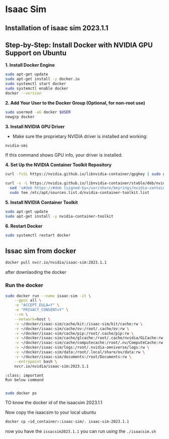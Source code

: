 # Isaac Sim 

## Installation of isaac sim 2023.1.1


## Step-by-Step: Install Docker with NVIDIA GPU Support on Ubuntu

**1. Install Docker Engine**

```bash
sudo apt-get update
sudo apt-get install -y docker.io
sudo systemctl start docker
sudo systemctl enable docker
docker --version
```

**2. Add Your User to the Docker Group (Optional, for non-root use)**

```bash
sudo usermod -aG docker $USER
newgrp docker
```

**3. Install NVIDIA GPU Driver**

- Make sure the proprietary NVIDIA driver is installed and working:
```bash
nvidia-smi
```
If this command shows GPU info, your driver is installed.

**4. Set Up the NVIDIA Container Toolkit Repository**

```bash
curl -fsSL https://nvidia.github.io/libnvidia-container/gpgkey | sudo gpg --dearmor -o /usr/share/keyrings/nvidia-container-toolkit-keyring.gpg

curl -s -L https://nvidia.github.io/libnvidia-container/stable/deb/nvidia-container-toolkit.list | \
  sed 's#deb https://#deb [signed-by=/usr/share/keyrings/nvidia-container-toolkit-keyring.gpg] https://#g' | \
  sudo tee /etc/apt/sources.list.d/nvidia-container-toolkit.list
```


**5. Install NVIDIA Container Toolkit**

```bash
sudo apt-get update
sudo apt-get install -y nvidia-container-toolkit
```


**6. Restart Docker**

```bash
sudo systemctl restart docker
```



## Issac sim from docker 

```bash
docker pull nvcr.io/nvidia/isaac-sim:2023.1.1
```

after downlaoding the docker

### Run the docker

```bash
sudo docker run --name isaac-sim -it \
    --gpus all \
    -e "ACCEPT_EULA=Y" \
    -e "PRIVACY_CONSENT=Y" \
    --rm \
    --network=host \
    -v ~/docker/isaac-sim/cache/kit:/isaac-sim/kit/cache:rw \
    -v ~/docker/isaac-sim/cache/ov:/root/.cache/ov:rw \
    -v ~/docker/isaac-sim/cache/pip:/root/.cache/pip:rw \
    -v ~/docker/isaac-sim/cache/glcache:/root/.cache/nvidia/GLCache:rw \
    -v ~/docker/isaac-sim/cache/computecache:/root/.nv/ComputeCache:rw \
    -v ~/docker/isaac-sim/logs:/root/.nvidia-omniverse/logs:rw \
    -v ~/docker/isaac-sim/data:/root/.local/share/ov/data:rw \
    -v ~/docker/isaac-sim/documents:/root/Documents:rw \
    --entrypoint bash \
    nvcr.io/nvidia/isaac-sim:2023.1.1


```

```{admonition} Open New terminal
:class: important
Run below command
```

```bash

sudo docker ps

```

TO know the docker id of the isaacsim 2023.1.1

Now copy the isaacsim to your local ubuntu 

```bash 
docker cp <id_container>:isaac-sim/. isaac-sim-2023.1.1
```

now you have the `issacsim2023.1.1` you can run using the ```./isaacsim.sh```